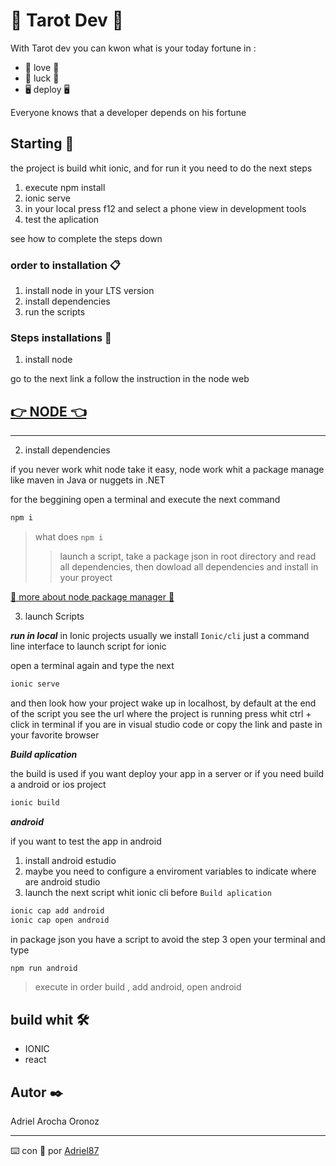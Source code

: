 # 🔮 Tarot Dev 🔮

With Tarot dev you can kwon what is your today fortune in :

- 💜    love    💜
- 🤞    luck    🤞
- 🖥️    deploy  🖥️

Everyone knows that a developer depends on his fortune 

## Starting 🚀

the project is build whit ionic, and for run it you need to do the next steps

1. execute npm install
2. ionic serve
3. in your local press f12 and select a phone view in development tools
4. test the aplication

see how to complete the steps down

### order to installation 📋

1. install node in your LTS version
2. install dependencies
5. run the scripts


### Steps installations 🔧

1. install node

go to the next link a follow the instruction in the node web

## [👉 NODE 👈](https://nodejs.org/es/)

---

2. install dependencies

if you never work whit node take it easy, node work whit a package manage like maven in Java or nuggets in .NET

for the beggining open a terminal and execute the next command

```bash
npm i
```
> what does `npm i`
>> launch a script, take a package json in root directory and read all dependencies, then dowload all dependencies and install in your proyect 


[👀 more about node package manager 👀](https://docs.npmjs.com/about-npm)


3. launch Scripts

***run in local***
in Ionic projects usually we install `Ionic/cli` just a command line interface to launch script for ionic

open a terminal again and type the next 

```bash
ionic serve
```
and then look how your project wake up in localhost, by default at the end of the script you see the url where the project is running press whit ctrl + click in terminal if you are in visual studio code or copy the link and paste in your favorite browser

***Build aplication***

the build is used if you want deploy your app in a server or if you need build a android or ios project

```bash
ionic build
```

***android***

if you want to test the app in android

1. install android estudio
2. maybe you need to configure a enviroment variables to indicate where are android studio
3. launch the next script whit ionic cli before `Build aplication`
```bash
ionic cap add android
ionic cap open android
```

in package json you have a script to avoid the step 3 open your terminal and type

```bash
npm run android
```
> execute in order build , add android, open android






## build whit 🛠️

- IONIC
- react


## Autor ✒️

Adriel Arocha Oronoz

---
⌨️ con 💜 por [Adriel87](https://github.com/adriel87) 


